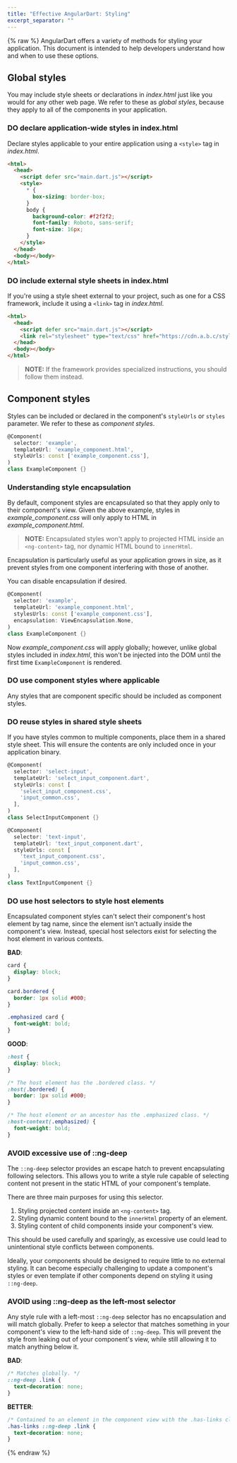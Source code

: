 ```yaml
---
title: "Effective AngularDart: Styling"
excerpt_separator: ""
---
```

{% raw %}
AngularDart offers a variety of methods for styling your application. This
document is intended to help developers understand how and when to use these
options.

## Global styles

You may include style sheets or declarations in *index.html* just like you would
for any other web page. We refer to these as *global styles*, because they apply
to all of the components in your application.

### DO declare application-wide styles in index.html

Declare styles applicable to your entire application using a `<style>` tag in
*index.html*.

```html
<html>
  <head>
    <script defer src="main.dart.js"></script>
    <style>
      * {
        box-sizing: border-box;
      }
      body {
        background-color: #f2f2f2;
        font-family: Roboto, sans-serif;
        font-size: 16px;
      }
    </style>
  </head>
  <body></body>
</html>
```

### DO include external style sheets in index.html

If you're using a style sheet external to your project, such as one for a CSS
framework, include it using a `<link>` tag in *index.html*.

```html
<html>
  <head>
    <script defer src="main.dart.js"></script>
    <link rel="stylesheet" type="text/css" href="https://cdn.a.b.c/style.css">
  </head>
  <body></body>
</html>
```

> __NOTE:__ If the framework provides specialized instructions, you should
  follow them instead.

## Component styles

Styles can be included or declared in the component's `styleUrls` or `styles`
parameter. We refer to these as *component styles*.

```dart
@Component(
  selector: 'example',
  templateUrl: 'example_component.html',
  styleUrls: const ['example_component.css'],
)
class ExampleComponent {}
```

### Understanding style encapsulation

By default, component styles are encapsulated so that they apply only to their
component's view. Given the above example, styles in *example_component.css*
will only apply to HTML in *example_component.html*.

> __NOTE:__ Encapsulated styles won't apply to projected HTML inside an
  `<ng-content>` tag, nor dynamic HTML bound to `innerHtml`.

Encapsulation is particularly useful as your application grows in size, as it
prevent styles from one component interfering with those of another.

You can disable encapsulation if desired.

```dart
@Component(
  selector: 'example',
  templateUrl: 'example_component.html',
  stylesUrls: const ['example_component.css'],
  encapsulation: ViewEncapsulation.None,
)
class ExampleComponent {}
```

Now *example_component.css* will apply globally; however, unlike global styles
included in *index.html*, this won't be injected into the DOM until the first
time `ExampleComponent` is rendered.

### DO use component styles where applicable

Any styles that are component specific should be included as component styles.

### DO reuse styles in shared style sheets

If you have styles common to multiple components, place them in a shared style
sheet. This will ensure the contents are only included once in your application
binary.

```dart
@Component(
  selector: 'select-input',
  templateUrl: 'select_input_component.dart',
  styleUrls: const [
    'select_input_component.css',
    'input_common.css',
  ],
)
class SelectInputComponent {}

@Component(
  selector: 'text-input',
  templateUrl: 'text_input_component.dart',
  styleUrls: const [
    'text_input_component.css',
    'input_common.css',
  ],
)
class TextInputComponent {}
```

### DO use host selectors to style host elements

Encapsulated component styles can't select their component's host element by tag
name, since the element isn't actually inside the component's view. Instead,
special host selectors exist for selecting the host element in various contexts.

__BAD__:

```css
card {
  display: block;
}

card.bordered {
  border: 1px solid #000;
}

.emphasized card {
  font-weight: bold;
}
```

__GOOD__:

```css
:host {
  display: block;
}

/* The host element has the .bordered class. */
:host(.bordered) {
  border: 1px solid #000;
}

/* The host element or an ancestor has the .emphasized class. */
:host-context(.emphasized) {
  font-weight: bold;
}
```

### AVOID excessive use of ::ng-deep

The `::ng-deep` selector provides an escape hatch to prevent encapsulating
following selectors. This allows you to write a style rule capable of selecting
content not present in the static HTML of your component's template.

There are three main purposes for using this selector.

1.  Styling projected content inside an `<ng-content>` tag.
2.  Styling dynamic content bound to the `innerHtml` property of an element.
3.  Styling content of child components inside your component's view.

This should be used carefully and sparingly, as excessive use could lead to
unintentional style conflicts between components.

Ideally, your components should be designed to require little to no external
styling. It can become especially challenging to update a component's styles or
even template if other components depend on styling it using `::ng-deep`.

### AVOID using ::ng-deep as the left-most selector

Any style rule with a left-most `::ng-deep` selector has no encapsulation and
will match globally. Prefer to keep a selector that matches something in your
component's view to the left-hand side of `::ng-deep`. This will prevent the
style from leaking out of your component's view, while still allowing it to
match anything below it.

__BAD__:

```css
/* Matches globally. */
::ng-deep .link {
  text-decoration: none;
}
```

__BETTER__:

```css
/* Contained to an element in the component view with the .has-links class. */
.has-links ::ng-deep .link {
  text-decoration: none;
}
```

{% endraw %}
